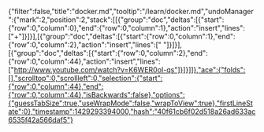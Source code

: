 {"filter":false,"title":"docker.md","tooltip":"/learn/docker.md","undoManager":{"mark":2,"position":2,"stack":[[{"group":"doc","deltas":[{"start":{"row":0,"column":0},"end":{"row":0,"column":1},"action":"insert","lines":["+"]}]}],[{"group":"doc","deltas":[{"start":{"row":0,"column":1},"end":{"row":0,"column":2},"action":"insert","lines":[" "]}]}],[{"group":"doc","deltas":[{"start":{"row":0,"column":2},"end":{"row":0,"column":44},"action":"insert","lines":["http://www.youtube.com/watch?v=K6WER0oI-qs"]}]}]]},"ace":{"folds":[],"scrolltop":0,"scrollleft":0,"selection":{"start":{"row":0,"column":44},"end":{"row":0,"column":44},"isBackwards":false},"options":{"guessTabSize":true,"useWrapMode":false,"wrapToView":true},"firstLineState":0},"timestamp":1429293394000,"hash":"40f61cb6f02d518a26ad633ac6535f42a566daf5"}